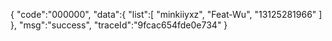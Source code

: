 {
    "code":"000000",
    "data":{
        "list":[
            "minkiiyxz",
            "Feat-Wu",
            "13125281966"
        ]
    },
    "msg":"success",
    "traceId":"9fcac654fde0e734"
}
